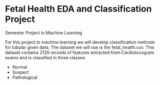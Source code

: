# Fetal Health EDA and Classification Project
Semester Project in Machine Learning

For this project in machine learning we will develop classification methods for tubular given data. The dataset we will use is the fetal_health.csv. This dataset contains 2126 records of features extracted from Cardiotocogram exams and is classified in three classes:
- Normal
- Suspect
- Pathological
